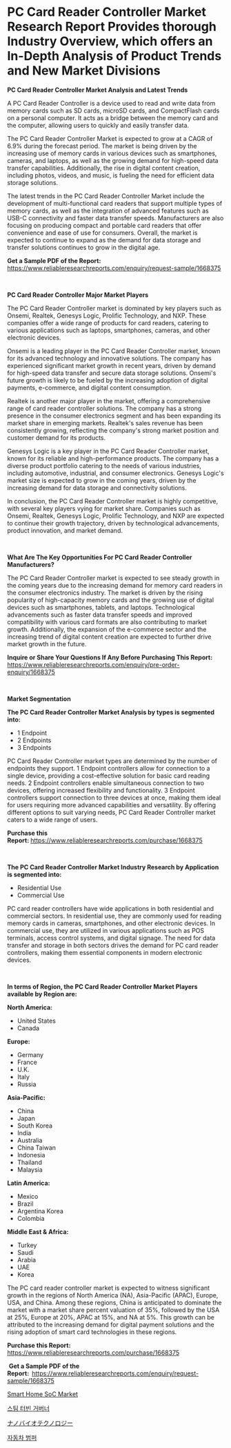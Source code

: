 <p><h1>PC Card Reader Controller Market Research Report Provides thorough Industry Overview, which offers an In-Depth Analysis of Product Trends and New Market Divisions</h1></p><p><strong>PC Card Reader Controller Market Analysis and Latest Trends</strong></p>
<p><p>A PC Card Reader Controller is a device used to read and write data from memory cards such as SD cards, microSD cards, and CompactFlash cards on a personal computer. It acts as a bridge between the memory card and the computer, allowing users to quickly and easily transfer data.</p><p>The PC Card Reader Controller Market is expected to grow at a CAGR of 6.9% during the forecast period. The market is being driven by the increasing use of memory cards in various devices such as smartphones, cameras, and laptops, as well as the growing demand for high-speed data transfer capabilities. Additionally, the rise in digital content creation, including photos, videos, and music, is fueling the need for efficient data storage solutions.</p><p>The latest trends in the PC Card Reader Controller Market include the development of multi-functional card readers that support multiple types of memory cards, as well as the integration of advanced features such as USB-C connectivity and faster data transfer speeds. Manufacturers are also focusing on producing compact and portable card readers that offer convenience and ease of use for consumers. Overall, the market is expected to continue to expand as the demand for data storage and transfer solutions continues to grow in the digital age.</p></p>
<p><strong>Get a Sample PDF of the Report:&nbsp;</strong> <a href="https://www.reliableresearchreports.com/enquiry/request-sample/1668375">https://www.reliableresearchreports.com/enquiry/request-sample/1668375</a></p>
<p>&nbsp;</p>
<p><strong>PC Card Reader Controller Major Market Players</strong></p>
<p><p>The PC Card Reader Controller market is dominated by key players such as Onsemi, Realtek, Genesys Logic, Prolific Technology, and NXP. These companies offer a wide range of products for card readers, catering to various applications such as laptops, smartphones, cameras, and other electronic devices.</p><p>Onsemi is a leading player in the PC Card Reader Controller market, known for its advanced technology and innovative solutions. The company has experienced significant market growth in recent years, driven by demand for high-speed data transfer and secure data storage solutions. Onsemi's future growth is likely to be fueled by the increasing adoption of digital payments, e-commerce, and digital content consumption.</p><p>Realtek is another major player in the market, offering a comprehensive range of card reader controller solutions. The company has a strong presence in the consumer electronics segment and has been expanding its market share in emerging markets. Realtek's sales revenue has been consistently growing, reflecting the company's strong market position and customer demand for its products.</p><p>Genesys Logic is a key player in the PC Card Reader Controller market, known for its reliable and high-performance products. The company has a diverse product portfolio catering to the needs of various industries, including automotive, industrial, and consumer electronics. Genesys Logic's market size is expected to grow in the coming years, driven by the increasing demand for data storage and connectivity solutions.</p><p>In conclusion, the PC Card Reader Controller market is highly competitive, with several key players vying for market share. Companies such as Onsemi, Realtek, Genesys Logic, Prolific Technology, and NXP are expected to continue their growth trajectory, driven by technological advancements, product innovation, and market demand.</p></p>
<p>&nbsp;</p>
<p><strong>What Are The Key Opportunities For PC Card Reader Controller Manufacturers?</strong></p>
<p><p>The PC Card Reader Controller market is expected to see steady growth in the coming years due to the increasing demand for memory card readers in the consumer electronics industry. The market is driven by the rising popularity of high-capacity memory cards and the growing use of digital devices such as smartphones, tablets, and laptops. Technological advancements such as faster data transfer speeds and improved compatibility with various card formats are also contributing to market growth. Additionally, the expansion of the e-commerce sector and the increasing trend of digital content creation are expected to further drive market growth in the future.</p></p>
<p><strong>Inquire or Share Your Questions If Any Before Purchasing This Report:</strong> <a href="https://www.reliableresearchreports.com/enquiry/pre-order-enquiry/1668375">https://www.reliableresearchreports.com/enquiry/pre-order-enquiry/1668375</a></p>
<p>&nbsp;</p>
<p><strong>Market Segmentation</strong></p>
<p><strong>The PC Card Reader Controller Market Analysis by types is segmented into:</strong></p>
<p><ul><li>1 Endpoint</li><li>2 Endpoints</li><li>3 Endpoints</li></ul></p>
<p><p>PC Card Reader Controller market types are determined by the number of endpoints they support. 1 Endpoint controllers allow for connection to a single device, providing a cost-effective solution for basic card reading needs. 2 Endpoint controllers enable simultaneous connection to two devices, offering increased flexibility and functionality. 3 Endpoint controllers support connection to three devices at once, making them ideal for users requiring more advanced capabilities and versatility. By offering different options to suit varying needs, PC Card Reader Controller market caters to a wide range of users.</p></p>
<p><strong>Purchase this Report:&nbsp;</strong><a href="https://www.reliableresearchreports.com/purchase/1668375">https://www.reliableresearchreports.com/purchase/1668375</a></p>
<p>&nbsp;</p>
<p><strong>The PC Card Reader Controller Market Industry Research by Application is segmented into:</strong></p>
<p><ul><li>Residential Use</li><li>Commercial Use</li></ul></p>
<p><p>PC card reader controllers have wide applications in both residential and commercial sectors. In residential use, they are commonly used for reading memory cards in cameras, smartphones, and other electronic devices. In commercial use, they are utilized in various applications such as POS terminals, access control systems, and digital signage. The need for data transfer and storage in both sectors drives the demand for PC card reader controllers, making them essential components in modern electronic devices.</p></p>
<p>&nbsp;</p>
<p><strong>In terms of Region, the PC Card Reader Controller Market Players available by Region are:</strong></p>
<p>
    <p> <strong> North America: </strong>
        <ul>
            <li>United States</li>
            <li>Canada</li>
        </ul>
        </p> 
    <p> <strong> Europe: </strong>
        <ul>
            <li>Germany</li>
            <li>France</li>
            <li>U.K.</li>
            <li>Italy</li>
            <li>Russia</li>
        </ul>
        </p> 
    <p> <strong> Asia-Pacific: </strong>
        <ul>
            <li>China</li>
            <li>Japan</li>
            <li>South Korea</li>
            <li>India</li>
            <li>Australia</li>
            <li>China Taiwan</li>
            <li>Indonesia</li>
            <li>Thailand</li>
            <li>Malaysia</li>
        </ul>
        </p> 
    <p> <strong> Latin America: </strong>
        <ul>
            <li>Mexico</li>
            <li>Brazil</li>
            <li>Argentina Korea</li>
            <li>Colombia</li>
        </ul>
        </p> 
    <p> <strong> Middle East & Africa: </strong>
        <ul>
            <li>Turkey</li>
            <li>Saudi</li>
            <li>Arabia</li>
            <li>UAE</li>
            <li>Korea</li>
        </ul>
    </p>
    </p>
<p><p>The PC card reader controller market is expected to witness significant growth in the regions of North America (NA), Asia-Pacific (APAC), Europe, USA, and China. Among these regions, China is anticipated to dominate the market with a market share percent valuation of 35%, followed by the USA at 25%, Europe at 20%, APAC at 15%, and NA at 5%. This growth can be attributed to the increasing demand for digital payment solutions and the rising adoption of smart card technologies in these regions.</p></p>
<p><strong>Purchase this Report: </strong><a href="https://www.reliableresearchreports.com/purchase/1668375">https://www.reliableresearchreports.com/purchase/1668375</a></p>
<p>&nbsp;<strong>Get a Sample PDF of the Report:&nbsp;&nbsp;</strong><a href="https://www.reliableresearchreports.com/enquiry/request-sample/1668375">https://www.reliableresearchreports.com/enquiry/request-sample/1668375</a></p>
<p><strong></strong></p>
<p><p><a href="https://github.com/ChiragRp1/Market-Research-Report-List-4/blob/main/smart-home-soc-market.md">Smart Home SoC Market</a></p><p><a href="https://medium.com/@markkautzer2023_48478/%EC%A6%9D%EA%B8%B0%ED%84%B0%EB%B9%88-%EC%A1%B0%EC%A0%88%EA%B8%B0-%EC%8B%9C%EC%9E%A5-%EC%A0%84%EB%A7%9D-%EC%82%B0%EC%97%85-%EA%B0%9C%EC%9A%94-%EB%B0%8F-%EC%98%88%EC%B8%A1-2024%EB%85%84%EB%B6%80%ED%84%B0-2031%EB%85%84%EA%B9%8C%EC%A7%80-b0f6ad736297">스팀 터빈 거버너</a></p><p><a href="https://github.com/wkuactfdzwizk06/Market-Research-Report-List-1/blob/main/562108614297.md">ナノバイオテクノロジー</a></p><p><a href="https://medium.com/@sweetums856856/%EC%9E%90%EB%8F%99%EC%B0%A8-%EB%B2%94%ED%8D%BC-%EC%8B%9C%EC%9E%A5-%EB%B6%84%EC%84%9D-%EA%B8%80%EB%A1%9C%EB%B2%8C-%EC%82%B0%EC%97%85-%EC%A0%84%EB%A7%9D-%EB%B0%8F-%EC%98%88%EC%B8%A1-2024%EB%85%84%EB%B6%80%ED%84%B0-2031%EB%85%84%EA%B9%8C%EC%A7%80-22c2fbb23fe6">자동차 범퍼</a></p></p>